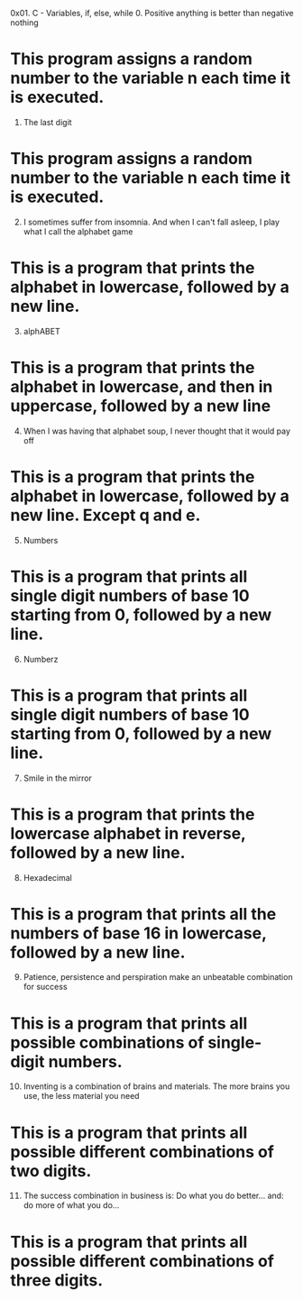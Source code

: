 0x01. C - Variables, if, else, while
0. Positive anything is better than negative nothing
# This program assigns a random number to the variable n each time it is executed.
1. The last digit
# This program assigns a random number to the variable n each time it is executed.
2. I sometimes suffer from insomnia. And when I can't fall asleep, I play what I call the alphabet game
# This is a program that prints the alphabet in lowercase, followed by a new line.
3. alphABET
# This is a program that prints the alphabet in lowercase, and then in uppercase, followed by a new line
4. When I was having that alphabet soup, I never thought that it would pay off
# This is a program that prints the alphabet in lowercase, followed by a new line. Except q and e.
5. Numbers
#  This is a program that prints all single digit numbers of base 10 starting from 0, followed by a new line.
6. Numberz
# This is a program that prints all single digit numbers of base 10 starting from 0, followed by a new line.
7. Smile in the mirror
# This is a program that prints the lowercase alphabet in reverse, followed by a new line.
8. Hexadecimal
# This is a program that prints all the numbers of base 16 in lowercase, followed by a new line.
9. Patience, persistence and perspiration make an unbeatable combination for success
# This is a program that prints all possible combinations of single-digit numbers.
10. Inventing is a combination of brains and materials. The more brains you use, the less material you need
# This is a program that prints all possible different combinations of two digits.
11. The success combination in business is: Do what you do better... and: do more of what you do...
# This is a program that prints all possible different combinations of three digits.



